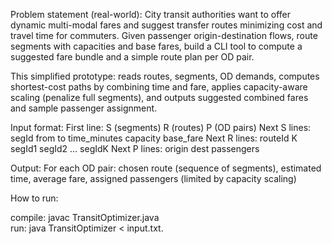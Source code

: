 Problem statement (real-world):
City transit authorities want to offer dynamic multi-modal fares and suggest transfer routes minimizing
cost and travel time for commuters. Given passenger origin-destination flows, route segments with capacities
and base fares, build a CLI tool to compute a suggested fare bundle and a simple route plan per OD pair.

This simplified prototype: reads routes, segments, OD demands, computes shortest-cost paths by combining time and fare,
applies capacity-aware scaling (penalize full segments), and outputs suggested combined fares and sample passenger assignment.

Input format:
First line: S (segments) R (routes) P (OD pairs)
Next S lines: segId from to time_minutes capacity base_fare
Next R lines: routeId K segId1 segId2 ... segIdK
Next P lines: origin dest passengers

Output: For each OD pair: chosen route (sequence of segments), estimated time, average fare, assigned passengers (limited by capacity scaling)

How to run: 

compile: javac TransitOptimizer.java  
run: java TransitOptimizer < input.txt.
